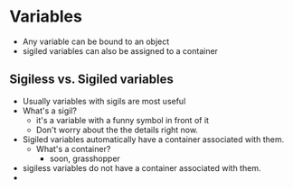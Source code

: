 # Variables

* Any variable can be bound to an object
* sigiled variables can also be assigned to a container

## Sigiless vs. Sigiled variables
* Usually variables with sigils are most useful
* What's a sigil?
    * it's a variable with a funny symbol in front of it
    * Don't worry about the the details right now.
* Sigiled variables automatically have a container associated with them.
    * What's a container?
        * soon, grasshopper
* sigiless variables do not have a container associated with them.
* 

